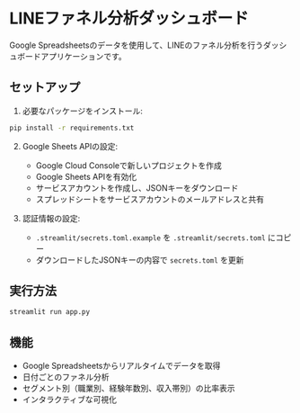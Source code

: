 # LINEファネル分析ダッシュボード

Google Spreadsheetsのデータを使用して、LINEのファネル分析を行うダッシュボードアプリケーションです。

## セットアップ

1. 必要なパッケージをインストール:
```bash
pip install -r requirements.txt
```

2. Google Sheets APIの設定:
   - Google Cloud Consoleで新しいプロジェクトを作成
   - Google Sheets APIを有効化
   - サービスアカウントを作成し、JSONキーをダウンロード
   - スプレッドシートをサービスアカウントのメールアドレスと共有

3. 認証情報の設定:
   - `.streamlit/secrets.toml.example` を `.streamlit/secrets.toml` にコピー
   - ダウンロードしたJSONキーの内容で `secrets.toml` を更新

## 実行方法

```bash
streamlit run app.py
```

## 機能

- Google Spreadsheetsからリアルタイムでデータを取得
- 日付ごとのファネル分析
- セグメント別（職業別、経験年数別、収入帯別）の比率表示
- インタラクティブな可視化
